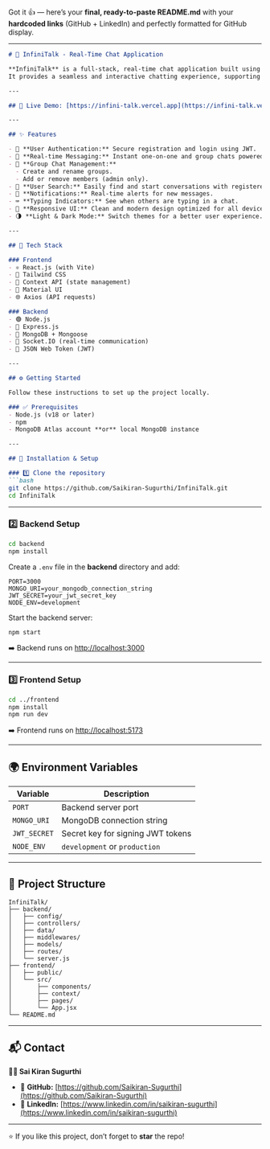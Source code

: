 Got it 👍 — here’s your **final, ready-to-paste README.md** with your **hardcoded links** (GitHub + LinkedIn) and perfectly formatted for GitHub display.

---

````markdown
# 💬 InfiniTalk - Real-Time Chat Application

**InfiniTalk** is a full-stack, real-time chat application built using the **MERN stack** (MongoDB, Express.js, React.js, Node.js) and **Socket.IO**.  
It provides a seamless and interactive chatting experience, supporting both one-on-one and group conversations — with features like user authentication, real-time messaging, typing indicators, and a theme switcher.

---

## 🚀 Live Demo: [https://infini-talk.vercel.app](https://infini-talk.vercel.app)  

---

## ✨ Features

- 🔐 **User Authentication:** Secure registration and login using JWT.  
- 💬 **Real-time Messaging:** Instant one-on-one and group chats powered by Socket.IO.  
- 👥 **Group Chat Management:**  
  - Create and rename groups.  
  - Add or remove members (admin only).  
- 🔎 **User Search:** Easily find and start conversations with registered users.  
- 🔔 **Notifications:** Real-time alerts for new messages.  
- ⌨️ **Typing Indicators:** See when others are typing in a chat.  
- 📱 **Responsive UI:** Clean and modern design optimized for all devices.  
- 🌗 **Light & Dark Mode:** Switch themes for a better user experience.

---

## 🧠 Tech Stack

### Frontend
- ⚛️ React.js (with Vite)
- 🎨 Tailwind CSS
- 🧩 Context API (state management)
- 🧱 Material UI
- 🌐 Axios (API requests)

### Backend
- 🟢 Node.js
- 🚏 Express.js
- 🍃 MongoDB + Mongoose
- 🔌 Socket.IO (real-time communication)
- 🔑 JSON Web Token (JWT)

---

## ⚙️ Getting Started

Follow these instructions to set up the project locally.

### ✅ Prerequisites
- Node.js (v18 or later)  
- npm  
- MongoDB Atlas account **or** local MongoDB instance  

---

## 🧩 Installation & Setup

### 1️⃣ Clone the repository
```bash
git clone https://github.com/Saikiran-Sugurthi/InfiniTalk.git
cd InfiniTalk
````

---

### 2️⃣ Backend Setup

```bash
cd backend
npm install
```

Create a `.env` file in the **backend** directory and add:

```env
PORT=3000
MONGO_URI=your_mongodb_connection_string
JWT_SECRET=your_jwt_secret_key
NODE_ENV=development
```

Start the backend server:

```bash
npm start
```

➡️ Backend runs on [http://localhost:3000](http://localhost:3000)

---

### 3️⃣ Frontend Setup

```bash
cd ../frontend
npm install
npm run dev
```

➡️ Frontend runs on [http://localhost:5173](http://localhost:5173)

---

## 🌍 Environment Variables

| Variable     | Description                       |
| ------------ | --------------------------------- |
| `PORT`       | Backend server port               |
| `MONGO_URI`  | MongoDB connection string         |
| `JWT_SECRET` | Secret key for signing JWT tokens |
| `NODE_ENV`   | `development` or `production`     |

---

## 📁 Project Structure

```
InfiniTalk/
├── backend/
│   ├── config/
│   ├── controllers/
│   ├── data/
│   ├── middlewares/
│   ├── models/
│   ├── routes/
│   └── server.js
├── frontend/
│   ├── public/
│   └── src/
│       ├── components/
│       ├── context/
│       ├── pages/
│       └── App.jsx
└── README.md
```

---

## 📬 Contact

**👨‍💻 Sai Kiran Sugurthi**

* 🔗 **GitHub:** [https://github.com/Saikiran-Sugurthi](https://github.com/Saikiran-Sugurthi)
* 💼 **LinkedIn:** [https://www.linkedin.com/in/saikiran-sugurthi](https://www.linkedin.com/in/saikiran-sugurthi)

---

⭐ If you like this project, don’t forget to **star** the repo!

```

